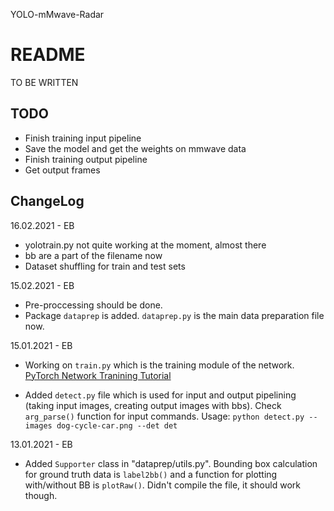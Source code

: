 YOLO-mMwave-Radar

# README

TO BE WRITTEN

## TODO

- Finish training input pipeline
- Save the model and get the weights on mmwave data
- Finish training output pipeline
- Get output frames

## ChangeLog

16.02.2021 - EB
- yolotrain.py not quite working at the moment, almost there
- bb are a part of the filename now
- Dataset shuffling for train and test sets

15.02.2021 - EB
- Pre-proccessing should be done.
- Package ``dataprep`` is added. ``dataprep.py`` is the main data preparation file now.

15.01.2021 - EB
- Working on ``train.py`` which is the training module of the network.\
[PyTorch Network Tranining Tutorial](https://pytorch.org/tutorials/beginner/blitz/cifar10_tutorial.html)

- Added ``detect.py`` file which is used for input and output pipelining (taking input images, creating output images with bbs). Check ``arg_parse()`` function for input commands. Usage:
``python detect.py --images dog-cycle-car.png --det det``

13.01.2021 - EB
- Added ``Supporter`` class in "dataprep/utils.py". Bounding box calculation for ground truth data is ``label2bb()`` and a function for plotting with/without BB is ``plotRaw()``. Didn't compile the file, it should work though.
